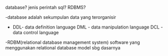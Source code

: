 database?
jenis perintah sql?
RDBMS?


-database adalah sekumpulan data yang terorganisir

- DDL- data definition language 
DML - data manipulation language 
DCL -data control language 

-RDBM(relational database management system) software yang menggunakan relational database model sbg dasarnya 